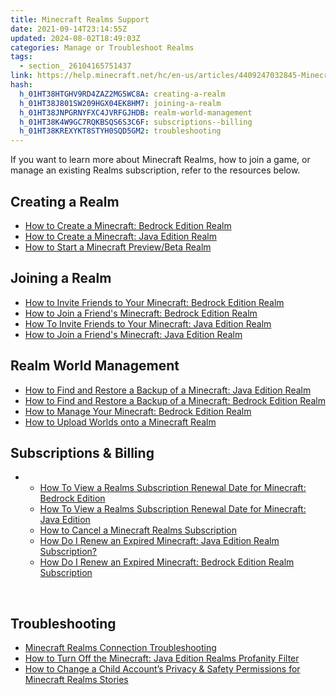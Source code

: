 ```yaml
---
title: Minecraft Realms Support
date: 2021-09-14T23:14:55Z
updated: 2024-08-02T18:49:03Z
categories: Manage or Troubleshoot Realms
tags:
  - section_ 26104165751437
link: https://help.minecraft.net/hc/en-us/articles/4409247032845-Minecraft-Realms-Support
hash:
  h_01HT38HTGHV9RD4ZAZ2MG5WC8A: creating-a-realm
  h_01HT38J801SW209HGX04EK8HM7: joining-a-realm
  h_01HT38JNPGRNYFXC4JVRFGJHDB: realm-world-management
  h_01HT38K4W9GC7RQKBSQS6S3C6F: subscriptions--billing
  h_01HT38KREXYKT8STYH0SQD5GM2: troubleshooting
---
```


If you want to learn more about Minecraft Realms, how to join a game, or manage an existing Realms subscription, refer to the resources below.

## Creating a Realm

- [How to Create a Minecraft: Bedrock Edition Realm](../Create-or-Join-Realms/How-to-Create-a-Minecraft-Bedrock-Edition-Realm.md)
- [How to Create a Minecraft: Java Edition Realm](../Create-or-Join-Realms/How-to-Create-a-Minecraft-Java-Edition-Realm.md)
- [How to Start a Minecraft Preview/Beta Realm](../Create-or-Join-Realms/How-to-Start-a-Minecraft-Preview-Beta-Realm.md)

## Joining a Realm

- [How to Invite Friends to Your Minecraft: Bedrock Edition Realm](../Create-or-Join-Realms/How-to-Invite-Friends-to-Your-Minecraft-Bedrock-Edition-Realm.md)
- [How to Join a Friend's Minecraft: Bedrock Edition Realm](../Create-or-Join-Realms/How-Do-I-Join-Someone-s-Minecraft-Bedrock-Edition-Realm.md)
- [How To Invite Friends to Your Minecraft: Java Edition Realm](../Create-or-Join-Realms/How-to-Invite-Friends-to-Your-Minecraft-Java-Edition-Realm.md)
- [How to Join a Friend's Minecraft: Java Edition Realm](../Create-or-Join-Realms/How-Do-I-Join-Someone-s-Minecraft-Java-Edition-Realm.md)

## Realm World Management

- [How to Find and Restore a Backup of a Minecraft: Java Edition Realm](./How-to-Find-and-Restore-a-Backup-of-a-Minecraft-Java-Edition-Realm.md)
- [How to Find and Restore a Backup of a Minecraft: Bedrock Edition Realm](./Minecraft-Bedrock-Edition-Realms-Backup-FAQ.md)
- [How to Manage Your Minecraft: Bedrock Edition Realm](./How-to-Manage-Your-Minecraft-Bedrock-Edition-Realm.md)
- [How to Upload Worlds onto a Minecraft Realm](./How-to-Upload-Worlds-onto-a-Minecraft-Realm.md)

## Subscriptions & Billing

- - [How To View a Realms Subscription Renewal Date for Minecraft: Bedrock Edition](../Manage-Realms-Subscriptions/How-to-View-a-Realms-Subscription-Renewal-Date-for-Minecraft-Bedrock-Edition.md)
  - [How To View a Realms Subscription Renewal Date for Minecraft: Java Edition](../Manage-Realms-Subscriptions/How-to-View-a-Realms-Subscription-Renewal-Date-for-Minecraft-Java-Edition.md)
  - [How to Cancel a Minecraft Realms Subscription](../Manage-Realms-Subscriptions/How-Do-I-Cancel-a-Minecraft-Java-Edition-Realm-Subscription.md)
  - [How Do I Renew an Expired Minecraft: Java Edition Realm Subscription?](../Manage-Realms-Subscriptions/How-Do-I-Renew-an-Expired-Minecraft-Java-Edition-Realm-Subscription.md)
  - [How Do I Renew an Expired Minecraft: Bedrock Edition Realm Subscription](../Manage-Realms-Subscriptions/How-Do-I-Renew-an-Expired-Minecraft-Bedrock-Edition-Realm-Subscription.md)

 

## Troubleshooting

- [Minecraft Realms Connection Troubleshooting](./Minecraft-Realms-Connection-Troubleshooting.md)
- [How to Turn Off the Minecraft: Java Edition Realms Profanity Filter](./How-to-Turn-Off-the-Minecraft-Java-Edition-Realms-Profanity-Filter.md)
- [How to Change a Child Account’s Privacy & Safety Permissions for Minecraft Realms Stories](./How-to-Change-a-Child-Account-s-Privacy-Safety-Permissions-for-Minecraft-Realms-Stories.md)

